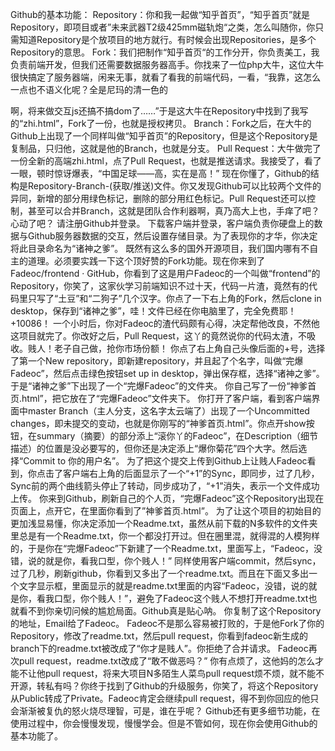 Github的基本功能：
Repository：你和我一起做“知乎首页”，“知乎首页”就是Repository，即项目或者”未来武器T2级425mm磁轨炮“之类，怎么叫随你，你只需知道Repository是个放项目的地方就行。有时候会出现Repositories，是多个Repository的意思。
Fork：我们把制作“知乎首页“的工作分开，你负责美工，我负责前端开发，但我们还需要数据服务器高手。你找来了一位php大牛，这位大牛很快搞定了服务器端，闲来无事，就看了看我的前端代码，一看，“我靠，这怎么一点也不语义化呢？全是尼玛的清一色的<div>啊，将来做交互js还搞不搞dom了……”于是这大牛在Repository中找到了我写的“zhi.html”，Fork了一份，也就是授权拷贝。
Branch：Fork之后，在大牛的Github上出现了一个同样叫做“知乎首页”的Repository，但是这个Repository是复制品，只归他，这就是他的Branch，也就是分支。
Pull Request：大牛做完了一份全新的高端zhi.html，点了Pull Request，也就是推送请求。我接受了，看了一眼，顿时惊讶爆表，“中国足球——高，实在是高！”
现在你懂了，Github的结构是Repository-Branch-(获取/推送)文件。你又发现Github可以比较两个文件的异同，新增的部分用绿色标记，删除的部分用红色标记。Pull Request还可以控制，甚至可以合并Branch，这就是团队合作利器啊，真乃高大上也，手痒了吧？心动了吧？
请注册Github并登录。
下载客户端并登录，客户端负责你硬盘上的数据与Github服务器数据的交互，然后设置存储目录。为了表现你的才华，你决定将此目录命名为“诸神之爹”。
既然有这么多的国外开源项目，我们国内哪有不自主的道理。必须要实践一下这个顶好赞的Fork功能。现在你来到了Fadeoc/frontend · GitHub，你看到了这是用户Fadeoc的一个叫做“frontend”的Repository，你笑了，这家伙学习前端知识不过十天，代码一片渣，竟然有的代码里只写了“土豆”和“二狗子”几个汉字。你点了一下右上角的Fork，然后clone in desktop，保存到“诸神之爹”，哇！文件已经在你电脑里了，完全免费耶！+10086！
一个小时后，你对Fadeoc的渣代码颇有心得，决定帮他改良，不然他这项目就完了。你改好之后，Pull Request，这丫的竟然说你的代码太渣，不吸收。贱人！老子自己做，抢你市场份额！
你点了右上角自己头像后面的+号，选择了第一个New repository，即新建repository，并且起了个名字，叫做“完爆Fadeoc”，然后点击绿色按钮set up in desktop，弹出保存框，选择“诸神之爹”。于是“诸神之爹”下出现了一个“完爆Fadeoc”的文件夹。
你自己写了一份“神爹首页.html”，把它放在了“完爆Fadeoc”文件夹下。
你打开了客户端，看到客户端界面中master Branch（主人分支，这名字太云端了）出现了一个Uncommitted changes，即未提交的变动，也就是你刚写的“神爹首页.html”。你点开show按钮，在summary（摘要）的部分添上“滚你丫的Fadeoc”，在Description（细节描述）的位置是没必要写的，但你还是决定添上“爆你菊花”四个大字。然后选择“Commit to 你的用户名”。
为了把这个提交上传到Github上让贱人Fadeoc看到，你点击了客户端右上角的后面显示了一个“+1”的Sync，即同步，过了几秒，Sync前的两个曲线箭头停止了转动，同步成功了，“+1”消失，表示一个文件成功上传。
你来到Github，刷新自己的个人页，“完爆Fadeoc”这个Repository出现在页面上，点开它，在里面你看到了”神爹首页.html”。
为了让这个项目的初始目的更加浅显易懂，你决定添加一个Readme.txt，虽然从前下载的N多软件的文件夹里总是有一个Readme.txt，你一个都没打开过。但在圈里混，就得混的人模狗样的，于是你在“完爆Fadeoc”下新建了一个Readme.txt，里面写上，“Fadeoc，没错，说的就是你，看我口型，你个贱人！”
同样使用客户端commit，然后sync，过了几秒，刷新github，你看到又多出了一个readme.txt。而且在下面又多出一个文字显示框，里面显示的就是readme.txt里面的内容“Fadeoc，没错，说的就是你，看我口型，你个贱人！”，避免了Fadeoc这个贱人不想打开readme.txt也就看不到你亲切问候的尴尬局面。Github真是贴心呐。
你复制了这个Repository的地址，Email给了Fadeoc。
Fadeoc不是那么容易被打败的，于是他Fork了你的Repository，修改了readme.txt，然后pull request，你看到fadeoc新生成的branch下的readme.txt被改成了“你才是贱人”。你拒绝了合并请求。
Fadeoc再次pull request，readme.txt改成了“敢不做恶吗？”
你有点烦了，这他妈的怎么才能不让他pull request，将来大项目N多陌生人菜鸟pull request烦不烦，就不能不开源，转私有吗？你终于找到了Github的升级服务，你笑了，将这个Repository从Public转成了Private。Fadeoc肯定会继续pull request，得不到你回应的他只会渐渐被复仇的怒火烧尽理智，可是，谁在乎呢？
Github还有更多细节功能，在使用过程中，你会慢慢发现，慢慢学会。但是不管如何，现在你会使用Github的基本功能了。
